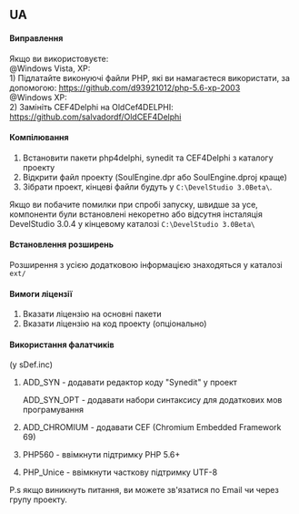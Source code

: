## UA
#### Виправлення
Якщо ви використовуєте:
<br>@Windows Vista, XP:
<br>1) Підлатайте виконуючі файли PHP, які ви намагаєтеся використати, за допомогою: https://github.com/d93921012/php-5.6-xp-2003
<br>@Windows XP:<br>
2) Замініть CEF4Delphi на OldCef4DELPHI: https://github.com/salvadordf/OldCEF4Delphi

#### Компілювання
1. Встановити пакети php4delphi, synedit та CEF4Delphi з каталогу проекту
2. Відкрити файл проекту (SoulEngine.dpr або SoulEngine.dproj краще)
3. Зібрати проект, кінцеві файли будуть у `C:\DevelStudio 3.0Beta\`.

Якщо ви побачите помилки при спробі запуску, швидше за усе, компоненти
були встановлені некоретно або відсутня інсталяція DevelStudio 3.0.4 
у кінцевому каталозі `C:\DevelStudio 3.0Beta\`


#### Встановлення розширень
Розширення з усією додатковою інформацією знаходяться у каталозі `ext/`

#### Вимоги ліцензії
1. Вказати ліцензію на основні пакети
2. Вказати ліцензію на код проекту (опціонально)

#### Використання фалатчиків
(у sDef.inc)
1) ADD_SYN - додавати редактор коду "Synedit" у проект

   ADD_SYN_OPT - додавати набори синтаксису для додаткових мов програмування
2) ADD_CHROMIUM - додавати CEF (Chromium Embedded Framework 69)
3) PHP560 - ввімкнути підтримку PHP 5.6+
4) PHP_Unice - ввімкнути часткову підтримку UTF-8

P.s якщо виникнуть питання, ви можете зв'язатися по Email чи через групу проекту.
